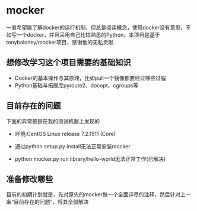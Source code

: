 # mocker
一直希望能了解docker的运行机制，但总是阅读概念，使用docker没有意思，不如写一个docker，并且采用自己比较熟悉的Python，本项目是基于tonybaloney/mocker项目，感谢他的无私贡献

## 想修改学习这个项目需要的基础知识
- Docker的基本操作与其原理，比如pull一个镜像都要经过哪些过程
- Python基础与拓展库pyroute2、docopt、cgroups等
## 目前存在的问题
下面的异常都是在我的测试机器上发现的
- 环境:CentOS Linux release 7.2.1511 (Core) 

- 通过python setup.py install无法正常安装mocker
- python mocker.py run library/hello-world无法正常工作(已解决)

## 准备修改哪些
目前的初期计划就是，先对原先的mocker做一个全面详尽的注释，然后针对上一条“目前存在的问题”，将其全部解决

